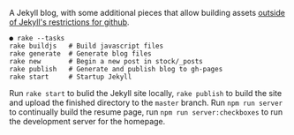 A Jekyll blog, with some additional pieces that allow building assets [outside
of Jekyll's restrictions for
github](https://help.github.com/articles/about-github-pages-and-jekyll/).

```
● rake --tasks
rake buildjs   # Build javascript files
rake generate  # Generate blog files
rake new       # Begin a new post in stock/_posts
rake publish   # Generate and publish blog to gh-pages
rake start     # Startup Jekyll
```

Run `rake start` to bulid the Jekyll site locally, `rake publish` to build the
site and upload the finished directory to the `master` branch. Run `npm run
server` to continually build the resume page, run `npm run server:checkboxes` to
run the development server for the homepage.
